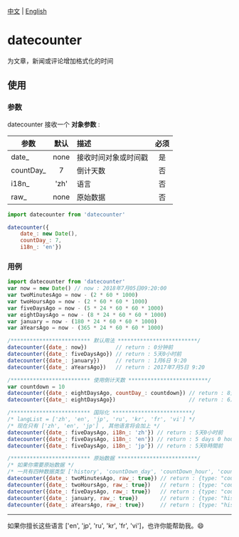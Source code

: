 [中文](https://github.com/hjdtl/dateCounter/blob/master/README.zh.md) | [English](https://github.com/hjdtl/dateCounter)

# datecounter
为文章，新闻或评论增加格式化的时间

## 使用

### 参数
datecounter 接收一个 **对象参数** :

| 参数 | 默认 | 描述 | 必须 |
| - | :-: | :- | :-: |
| date_ | none| 接收时间对象或时间戳 | 是 |
| countDay_ | 7 | 倒计天数 | 否 |
| i18n_ | 'zh' | 语言 | 否 |
| raw_ | none | 原始数据 | 否 |

```javascript
import datecounter from 'datecounter'

datecounter({
    date_: new Date(), 
    countDay_: 7, 
    i18n_: 'en'})
```


### 用例
```javascript
import datecounter from 'datecounter'
var now = new Date() // now : 2018年7月05日09:20:00
var twoMinutesAgo = now - (2 * 60 * 1000)
var twoHoursAgo = now - (2 * 60 * 60 * 1000)
var fiveDaysAgo = now - (5 * 24 * 60 * 60 * 1000)
var eightDaysAgo = now - (8 * 24 * 60 * 60 * 1000)
var january = now - (180 * 24 * 60 * 60 * 1000)
var aYearsAgo = now - (365 * 24 * 60 * 60 * 1000)

/************************* 默认用法 *************************/
datecounter({date_: now})         // return : 0分钟前 
datecounter({date_: fiveDaysAgo}) // return : 5天0小时前
datecounter({date_: january})     // return : 1月6日 9:20
datecounter({date_: aYearsAgo})   // return : 2017年7月5日 9:20

/************************* 使用倒计天数 *************************/
var countdown = 10
datecounter({date_: eightDaysAgo, countDay_: countdown}) // return : 8天0小时前
datecounter({date_: eightDaysAgo})                       // return : 6月27日 9:20

/************************* 国际化 *************************/
/* langList = ['zh', 'en', 'jp', 'ru', 'kr', 'fr', 'vi'] */
/* 现在只有 ['zh', 'en', 'jp'] , 其他语言将会加上 */
datecounter({date_: fiveDaysAgo, i18n_: 'zh'}) // return : 5天0小时前
datecounter({date_: fiveDaysAgo, i18n_: 'en'}) // return : 5 days 0 hours ago
datecounter({date_: fiveDaysAgo, i18n_: 'jp'}) // return : 5天0時間前

/************************* 原始数据 *************************/
/* 如果你需要原始数据 */
/* 一共有四种数据类型 ['history', 'countDown_day', 'countDown_hour', 'countDown_minute'] */
datecounter({date_: twoMinutesAgo, raw_: true}) // return : {type: "countDown_minute", minute: 2}
datecounter({date_: twoHoursAgo, raw_: true})   // return : {type: "countDown_hour", hour: "2", minute: "0"}
datecounter({date_: fiveDaysAgo, raw_: true})   // return : {type: "countDown_day", day: "5", hour: "0"}
datecounter({date_: january, raw_: true})       // return : {type: "history", year: null, month: 1, date: 6, hour: 9, minute: 20 }
datecounter({date_: aYearsAgo, raw_: true})     // return : {type: "history", year: 2017, month: 7, date: 6, hour: 9, minute: 20 }
```


---
如果你擅长这些语言 ['en', 'jp', 'ru', 'kr', 'fr', 'vi']，也许你能帮助我。😄